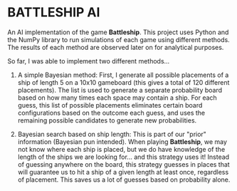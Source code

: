 # BATTLESHIP AI

An AI implementation of the game **Battleship**. This project uses Python and the NumPy library to run simulations of each game using different methods. The results of each method are observed later on for analytical purposes.

So far, I was able to implement two different methods...

1. A simple Bayesian method: First, I generate all possible placements of a ship of length 5 on a 10x10 gameboard (this gives a total of 120 different placements). The list is used to generate a separate probability board based on how many times each space may contain a ship. For each guess, this list of possible placements eliminates certain board configurations based on the outcome each guess, and uses the remaining possible candidates to generate new probabilities.

2. Bayesian search based on ship length: This is part of our "prior" information (Bayesian pun intended). When playing **Battleship**, we may not know where each ship is placed, but we do have knowledge of the length of the ships we are looking for... and this strategy uses it! Instead of guessing anywhere on the board, this strategy guesses in places that will guarantee us to hit a ship of a given length at least once, regardless of placement. This saves us a lot of guesses based on probability alone.
